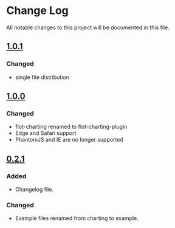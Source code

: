 # Change Log
All notable changes to this project will be documented in this file.

## [1.0.1]
### Changed
- single file distribution

## [1.0.0]
### Changed
- flot-charting renamed to flot-charting-plugin
- Edge and Safari support
- PhantomJS and IE are no longer supported

## [0.2.1]
### Added
- Changelog file.

### Changed
- Example files renamed from charting to example.



[1.0.1]: https://github.com/ni-kismet/flot-charting-plugin/compare/v1.0.0...v1.0.1
[1.0.0]: https://github.com/ni-kismet/flot-charting-plugin/compare/v0.2.1...v1.0.0
[0.2.1]: https://github.com/ni-kismet/flot-charting-plugin/compare/v0.2.0...v0.2.1
